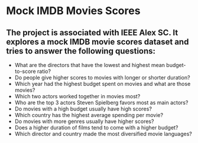 # Mock IMDB Movies Scores
## The project is associated with IEEE Alex SC. It explores a mock IMDB movie scores dataset and tries to answer the following questions:
* What are the directors that have the lowest and highest mean budget-to-score ratio?
* Do people give higher scores to movies with longer or shorter duration?
* Which year had the highest budget spent on movies and what are those movies?
* Which two actors worked together in movies most?
* Who are the top 3 actors Steven Spielberg favors most as main actors?
* Do movies with a high budget usually have high scores?
* Which country has the highest average spending per movie?
* Do movies with more genres usually have higher scores?
* Does a higher duration of films tend to come with a higher budget?
* Which director and country made the most diversified movie languages?
